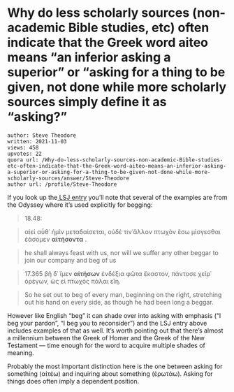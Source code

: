 # Why do less scholarly sources (non-academic Bible studies, etc) often indicate that the Greek word aiteo means “an inferior asking a superior” or “asking for a thing to be given, not done while more scholarly sources simply define it as “asking?”

	author: Steve Theodore
	written: 2021-11-03
	views: 458
	upvotes: 22
	quora url: /Why-do-less-scholarly-sources-non-academic-Bible-studies-etc-often-indicate-that-the-Greek-word-aiteo-means-an-inferior-asking-a-superior-or-asking-for-a-thing-to-be-given-not-done-while-more-scholarly-sources/answer/Steve-Theodore
	author url: /profile/Steve-Theodore


If you look up the[ LSJ entry](https://lsj.gr/wiki/%CE%B1%E1%BC%B0%CF%84%CE%AD%CF%89) you’ll note that several of the examples are from the Odyssey where it’s used explicitly for begging:

> 18.48:

> αἰεὶ αὖθ᾽ ἡμῖν μεταδαίσεται, οὐδέ τιν᾽ἄλλον 
πτωχὸν ἔσω μίσγεσθαι ἐάσομεν __αἰτήσοντα__ .

> he shall always feast with us, nor will we suffer any other 
beggar to join our company and beg of us

> 17.365
βῆ δ᾽ ἴμεν __αἰτήσων__ ἐνδέξια φῶτα ἕκαστον,
πάντοσε χεῖρ᾽ ὀρέγων, ὡς εἰ πτωχὸς πάλαι εἴη.

> So he set out to beg of every man, beginning on the right, stretching out his hand on every side, as though he had been long a beggar.

However like English “beg” it can shade over into asking with emphasis (“I beg your pardon”, “I beg you to reconsider”) and the LSJ entry above includes examples of that as well. It’s worth pointing out that there’s almost a millennium between the Greek of Homer and the Greek of the New Testament — time enough for the word to acquire multiple shades of meaning.

Probably the most important distinction here is the one between asking for something (αἰτέω) and inquiring about something (ἐρωτάω). Asking for things does often imply a dependent position.





